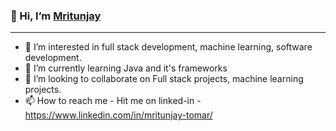 ### 👋 Hi, I’m [Mritunjay](https://portfolio-mritunjay.netlify.app/)
---

- 👀 I’m interested in full stack development, machine learning, software development.
- 🌱 I’m currently learning Java and it's frameworks
- 💞️ I’m looking to collaborate on Full stack projects, machine learning projects.
- 📫 How to reach me - Hit me on linked-in - https://www.linkedin.com/in/mritunjay-tomar/

<!---
mritunjay-tomar/mritunjay-tomar is a ✨ special ✨ repository because its `README.md` (this file) appears on your GitHub profile.
You can click the Preview link to take a look at your changes.
--->
